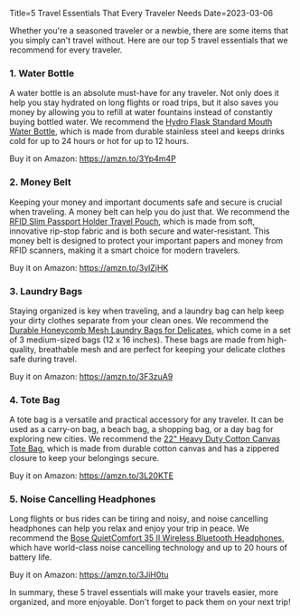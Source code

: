 Title=5 Travel Essentials That Every Traveler Needs
Date=2023-03-06

Whether you're a seasoned traveler or a newbie, there are some items that you simply can't travel without. Here are our top 5 travel essentials that we recommend for every traveler.

### 1. Water Bottle
A water bottle is an absolute must-have for any traveler. Not only does it help you stay hydrated on long flights or road trips, but it also saves you money by allowing you to refill at water fountains instead of constantly buying bottled water. We recommend the [Hydro Flask Standard Mouth Water Bottle](https://amzn.to/3Yp4m4P), which is made from durable stainless steel and keeps drinks cold for up to 24 hours or hot for up to 12 hours.

Buy it on Amazon: https://amzn.to/3Yp4m4P

### 2. Money Belt
Keeping your money and important documents safe and secure is crucial when traveling. A money belt can help you do just that. We recommend the [RFID Slim Passport Holder Travel Pouch](https://amzn.to/3ylZjHK), which is made from soft, innovative rip-stop fabric and is both secure and water-resistant. This money belt is designed to protect your important papers and money from RFID scanners, making it a smart choice for modern travelers.

Buy it on Amazon: https://amzn.to/3ylZjHK

### 3. Laundry Bags
Staying organized is key when traveling, and a laundry bag can help keep your dirty clothes separate from your clean ones. We recommend the [Durable Honeycomb Mesh Laundry Bags for Delicates](https://amzn.to/3F3zuA9), which come in a set of 3 medium-sized bags (12 x 16 inches). These bags are made from high-quality, breathable mesh and are perfect for keeping your delicate clothes safe during travel.

Buy it on Amazon: https://amzn.to/3F3zuA9

### 4. Tote Bag
A tote bag is a versatile and practical accessory for any traveler. It can be used as a carry-on bag, a beach bag, a shopping bag, or a day bag for exploring new cities. We recommend the [22" Heavy Duty Cotton Canvas Tote Bag](https://amzn.to/3L20KTE), which is made from durable cotton canvas and has a zippered closure to keep your belongings secure.

Buy it on Amazon: https://amzn.to/3L20KTE

### 5. Noise Cancelling Headphones
Long flights or bus rides can be tiring and noisy, and noise cancelling headphones can help you relax and enjoy your trip in peace. We recommend the [Bose QuietComfort 35 II Wireless Bluetooth Headphones](https://amzn.to/3JiH0tu), which have world-class noise cancelling technology and up to 20 hours of battery life.

Buy it on Amazon: https://amzn.to/3JiH0tu

In summary, these 5 travel essentials will make your travels easier, more organized, and more enjoyable. Don't forget to pack them on your next trip!

